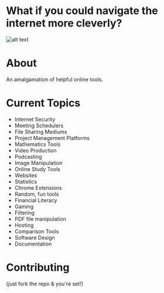 # What if you could navigate the internet more cleverly?

![alt text](https://wisdmlabs.com/site/wp-content/uploads/2017/02/Elearning-Tools.png)

# About

An amalgamation of helpful online tools.

# Current Topics

- Internet Security
- Meeting Schedulers
- File Sharing Mediums
- Project Management Platforms
- Mathematics Tools
- Video Production
- Podcasting 
- Image Manipulation
- Online Study Tools
- Websites
- Statistics
- Chrome Extensions
- Random, fun tools
- Financial Literacy
- Gaming
- Filtering
- PDF file manipulation
- Hosting
- Comparison Tools
- Software Design
- Documentation

# Contributing

(just fork the repo & you're set!)
